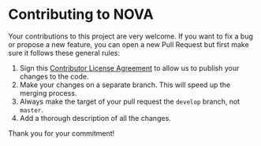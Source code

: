 # Contributing to NOVA

Your contributions to this project are very welcome. If you want to fix a bug or propose a new feature, you can open a new Pull Request but first make sure it follows these general rules:

1. Sign this [Contributor License Agreement](https://docs.google.com/forms/d/1mpFCNEiiMCYqzTPbPb9vP8nZT_w-OiYlF28NRKWIi28/prefill) to allow us to publish your changes to the code.
2. Make your changes on a separate branch. This will speed up the merging process.
3. Always make the target of your pull request the `develop` branch, not `master`.
4. Add a thorough description of all the changes.

Thank you for your commitment!
